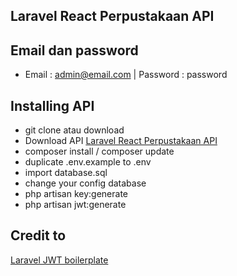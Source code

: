## Laravel React Perpustakaan API

## Email dan password
- Email : admin@email.com | Password : password

## Installing API
- git clone atau download 
- Download API [Laravel React Perpustakaan API](https://github.com/mahmudinm/laravel-react-perpustakaan-api)
- composer install / composer update
- duplicate .env.example to .env
- import database.sql
- change your config database
- php artisan key:generate
- php artisan jwt:generate

## Credit to
[Laravel JWT boilerplate](https://github.com/francescomalatesta/laravel-api-boilerplate-jwt)